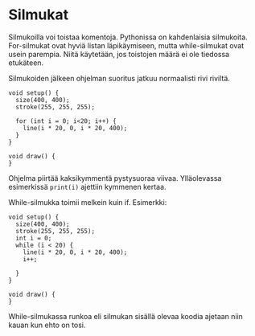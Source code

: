 # Silmukat

Silmukoilla voi toistaa komentoja. Pythonissa on kahdenlaisia silmukoita. For-silmukat ovat hyviä listan läpikäymiseen, mutta while-silmukat ovat usein parempia. Niitä käytetään, jos toistojen määrä ei ole tiedossa etukäteen.

Silmukoiden jälkeen ohjelman suoritus jatkuu normaalisti rivi riviltä.

```processing
void setup() {
  size(400, 400);
  stroke(255, 255, 255);

  for (int i = 0; i<20; i++) {
    line(i * 20, 0, i * 20, 400);
  }
}

void draw() {
}

```
Ohjelma piirtää kaksikymmentä pystysuoraa viivaa.
Ylläolevassa esimerkissä `print(i)` ajettiin kymmenen kertaa.

While-silmukka toimii melkein kuin if. Esimerkki:

```processing
void setup() {
  size(400, 400);
  stroke(255, 255, 255);
  int i = 0;
  while (i < 20) {
    line(i * 20, 0, i * 20, 400);
    i++;

  }
}

void draw() {
}
```


While-silmukassa runkoa eli silmukan sisällä olevaa koodia ajetaan niin kauan kun ehto on tosi.
